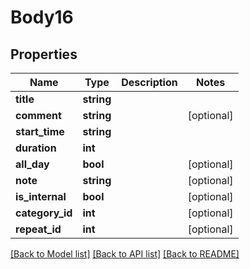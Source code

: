 # Body16

## Properties
Name | Type | Description | Notes
------------ | ------------- | ------------- | -------------
**title** | **string** |  | 
**comment** | **string** |  | [optional] 
**start_time** | **string** |  | 
**duration** | **int** |  | 
**all_day** | **bool** |  | [optional] 
**note** | **string** |  | [optional] 
**is_internal** | **bool** |  | [optional] 
**category_id** | **int** |  | [optional] 
**repeat_id** | **int** |  | [optional] 

[[Back to Model list]](../../README.md#documentation-for-models) [[Back to API list]](../../README.md#documentation-for-api-endpoints) [[Back to README]](../../README.md)

